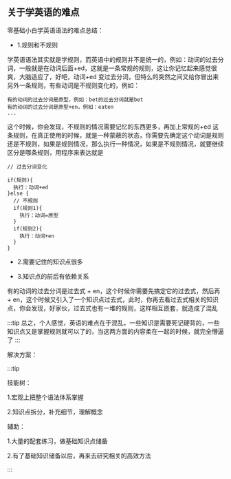 ## 关于学英语的难点

零基础小白学英语语法的难点总结：

- 1.规则和不规则

学英语语法其实就是学规则，而英语中的规则并不是统一的，例如：动词的过去分词，一般就是在动词后面+ed，这就是一条常规的规则，这让你记忆起来感觉很爽，大脑适应了，好吧，动词+ed 变过去分词，但特么的突然之间又给你冒出来另外一条规则，有些动词是不规则变化的，例如：

```
有的动词的过去分词是原型，例如：bet的过去分词就是bet
有的动词的过去分词是原型+en，例如：eaten
...
```

这个时候，你会发现，不规则的情况需要记忆的东西更多，再加上常规的+ed 这条规则，在真正使用的时候，就是一种蒙蔽的状态，你需要先确定这个动词是规则还是不规则，如果是规则情况，那么执行一种情况，如果是不规则情况，就要继续区分是哪条规则，用程序来表达就是

```
// 过去分词变化

if(规则){
  执行：动词+ed
}else {
  // 不规则
  if(规则1){
    执行：动词=原型
  }
  if(规则2){
    执行：动词+en
  }
}

```

- 2.需要记住的知识点很多

- 3.知识点的前后有依赖关系

有的动词的过去分词是过去式 + en，这个时候你需要先搞定它的过去式，然后再+ en，这个时候又引入了一个知识点过去式，此时，你再去看过去式相关的知识点，你会发现，好家伙，过去式也有一堆的规则，这样相互嵌套，就造成了混乱

:::tip
总之，个人感觉，英语的难点在于混乱，一些知识是需要死记硬背的，一些知识点又是掌握规则就可以了的，当这两方面的内容柔在一起的时候，就完全懵逼了
:::

解决方案：

:::tip

技能树：

1.宏观上把整个语法体系掌握

2.知识点拆分，补充细节，理解概念

辅助：

1.大量的配套练习，做基础知识点储备

2.有了基础知识储备以后，再来去研究相关的高效方法

:::
